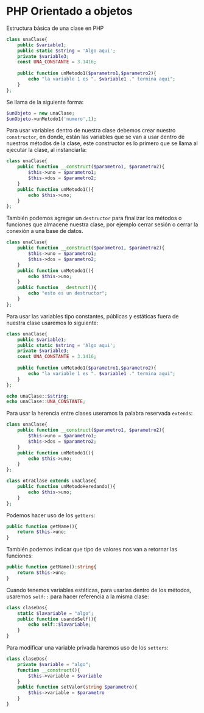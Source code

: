 # PHP Orientado a objetos

Estructura básica de una clase en PHP
```php
class unaClase{
	public $variable1;
	public static $string = 'Algo aqui';
	private $variable3;
	const UNA_CONSTANTE = 3.1416;
	
	public function unMetodo1($parametro1,$parametro2){
		echo "la variable 1 es ". $variable1 ." termina aqui";
	}
};
```

Se llama de la siguiente forma:
```php
$unObjeto = new unaClase;
$unObjeto->unMetodo1('numero',1);
```

Para usar variables dentro de nuestra clase debemos crear nuestro `constructor`, en donde, están las variables que se van a usar dentro de nuestros métodos de la clase, este constructor es lo primero que se llama al ejecutar la clase, al instanciarla:
```php
class unaClase{
	public function __construct($parametro1, $parametro2){
		$this->uno = $parametro1;
		$this->dos = $parametro2;
	}
	public function unMetodo1(){
		echo $this->uno;
	}
};
```

También podemos agregar un `destructor` para finalizar los métodos o funciones que almacene nuestra clase, por ejemplo cerrar sesión o cerrar la conexión a una base de datos.

```php
class unaClase{
	public function __construct($parametro1, $parametro2){
		$this->uno = $parametro1;
		$this->dos = $parametro2;
	}
	public function unMetodo1(){
		echo $this->uno;
	}
	public function __destruct(){
		echo "esto es un destructor";
	}
};
```

Para usar las variables tipo constantes, públicas y estáticas fuera de nuestra clase usaremos lo siguiente:
```php
class unaClase{
	public $variable1;
	public static $string = 'Algo aqui';
	private $variable3;
	const UNA_CONSTANTE = 3.1416;
	
	public function unMetodo1($parametro1,$parametro2){
		echo "la variable 1 es ". $variable1 ." termina aqui";
	}
};

echo unaClase::$string;
echo unaClase::UNA_CONSTANTE;
```

Para usar la herencia entre clases useramos la palabra reservada `extends`:
```php
class unaClase{
	public function __construct($parametro1, $parametro2){
		$this->uno = $parametro1;
		$this->dos = $parametro2;
	}
	public function unMetodo1(){
		echo $this->uno;
	}
};

class otraClase extends unaClase{
	public function unMetodoHeredando(){
		echo $this->uno;
	}
};
```

Podemos hacer uso de los `getters`: 
```php
public function getName(){
	return $this->uno;
}
```

También podemos indicar que tipo de valores nos van a retornar las funciones:
```php
public function getName():string{
	return $this->uno;
}
```

Cuando tenemos variables estáticas, para usarlas dentro de los métodos, usaremos `self::` para hacer referencia a la misma clase:
```php
class claseDos{
	static $lavariable = "algo";
	public function usandoSelf(){
		echo self::$lavariable;
	}
}
```

Para modificar una variable privada haremos uso de los `setters`:
```php
class claseDos{
	private $variable = "algo";
	function __construct(){
		$this->variable = $variable 
	}
	public function setValor(string $parametro){
		$this->variable = $parametro
	}
}

```

